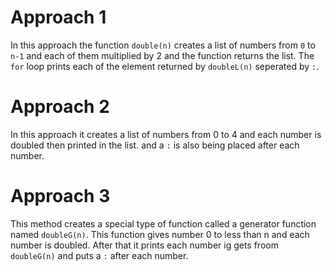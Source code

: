 # Approach 1
In this approach the function `double(n)` creates a list of numbers from `0` to `n-1` and each of them multiplied by 2 and the function returns the list. The ```for``` loop prints each of the element returned by ```doubleL(n)``` seperated by ```:```.

# Approach 2
In this approach it creates a list of numbers from 0 to 4 and each number is doubled then printed in the list. and a `:` is also being placed after each number.

# Approach 3
This method creates a special type of function called a generator function named `doubleG(n)`. This function gives number 0 to less than n and each number is doubled. After that it prints each number ig gets froom `doubleG(n)` and puts a `:` after each number.
